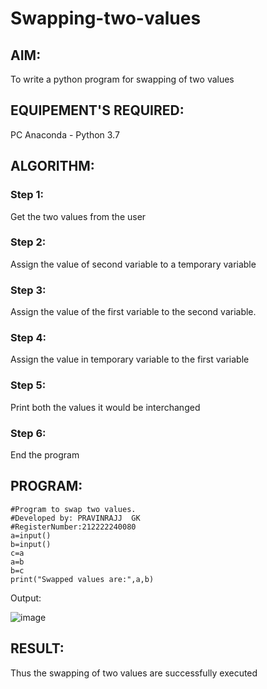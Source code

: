 # Swapping-two-values
## AIM:
To write a python program for swapping of two values
## EQUIPEMENT'S REQUIRED: 
PC
Anaconda - Python 3.7
## ALGORITHM: 
### Step 1:
Get the two values from the user
### Step 2: 
Assign the value of second variable to a temporary variable 
### Step 3: 
Assign the value of the first variable to the second variable.
### Step 4:  
Assign the value in temporary variable to the first variable
### Step 5: 
Print both the values it would be interchanged
### Step 6: 
End the program
## PROGRAM:
```
#Program to swap two values.
#Developed by: PRAVINRAJJ  GK
#RegisterNumber:212222240080
a=input()
b=input()
c=a
a=b
b=c
print("Swapped values are:",a,b)
```
Output:

![image](https://user-images.githubusercontent.com/117917674/228723537-495538da-f6f0-4b0d-bdb7-05426336de57.png)


## RESULT:
Thus the swapping of two values are successfully executed



